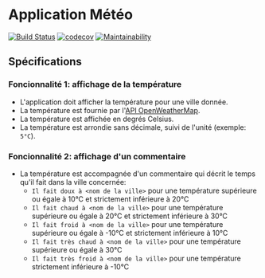 
# Application Météo

[![Build Status](https://travis-ci.org/ericcitaire/meteo.svg?branch=master)](https://travis-ci.org/ericcitaire/meteo)
[![codecov](https://codecov.io/gh/ericcitaire/meteo/branch/master/graph/badge.svg)](https://codecov.io/gh/ericcitaire/meteo)
[![Maintainability](https://api.codeclimate.com/v1/badges/012d16f13d099b8aa45b/maintainability)](https://codeclimate.com/github/ericcitaire/meteo/maintainability)

## Spécifications

### Foncionnalité 1: affichage de la température
* L'application doit afficher la température pour une ville donnée.
* La température est fournie par l'[API OpenWeatherMap](https://openweathermap.org/current).
* La température est affichée en degrés Celsius.
* La température est arrondie sans décimale, suivi de l'unité (exemple: `5°C`).

### Foncionnalité 2: affichage d'un commentaire
* La température est accompagnée d'un commentaire qui décrit le temps qu'il fait dans la ville concernée:
    * `Il fait doux à <nom de la ville>` pour une température supérieure ou égale à 10°C et strictement inférieure à 20°C
    * `Il fait chaud à <nom de la ville>` pour une température supérieure ou égale à 20°C et strictement inférieure à 30°C
    * `Il fait froid à <nom de la ville>` pour une température supérieure ou égale à -10°C et strictement inférieure à 10°C
    * `Il fait très chaud à <nom de la ville>` pour une température supérieure ou égale à 30°C
    * `Il fait très froid à <nom de la ville>` pour une température strictement inférieure à -10°C
